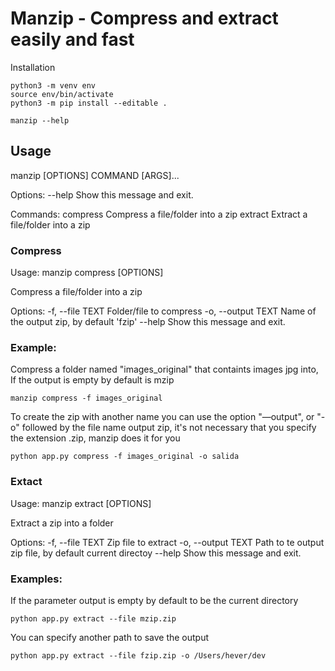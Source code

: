 # Manzip - Compress and extract easily and fast

Installation

```
python3 -m venv env
source env/bin/activate
python3 -m pip install --editable .

manzip --help
```

## Usage

manzip [OPTIONS] COMMAND [ARGS]...

Options:
--help  Show this message and exit.

Commands:
compress  Compress a file/folder into a zip
extract   Extract a file/folder into a zip

### Compress

Usage: manzip compress [OPTIONS]

Compress a file/folder into a zip

Options:
-f, --file TEXT    Folder/file to compress
-o, --output TEXT  Name of the output zip, by default 'fzip'
--help             Show this message and exit.

### Example:

Compress a folder named "images_original" that containts images jpg into, If the output is empty by default is mzip

```
manzip compress -f images_original
```

To create the zip with another name you can use the option "—output", or "-o" followed by the file name output zip, it's not necessary that you specify the extension .zip, manzip does it for you

```
python app.py compress -f images_original -o salida
```

### Extact

Usage: manzip extract [OPTIONS]

Extract a zip into a folder

Options:
-f, --file TEXT    Zip file to extract
-o, --output TEXT  Path to te output zip file, by default current directoy
--help             Show this message and exit.

### Examples:

If the parameter output is empty by default to be the current directory

```
python app.py extract --file mzip.zip
```

You can specify another path to save the output

```
python app.py extract --file fzip.zip -o /Users/hever/dev
```